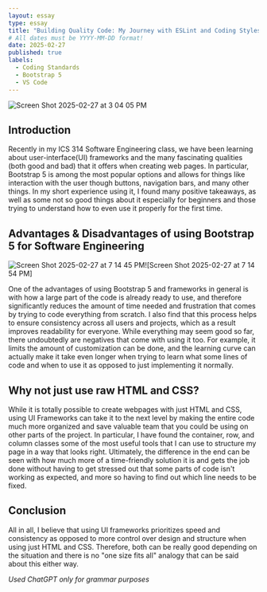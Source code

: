 ```yaml
---
layout: essay
type: essay
title: "Building Quality Code: My Journey with ESLint and Coding Styles"
# All dates must be YYYY-MM-DD format!
date: 2025-02-27
published: true
labels:
  - Coding Standards
  - Bootstrap 5
  - VS Code
---
```

![Screen Shot 2025-02-27 at 3 04 05 PM](https://github.com/user-attachments/assets/23233f9e-43b5-4bdd-8009-23527cf240c0)

## Introduction
Recently in my ICS 314 Software Engineering class, we have been learning about user-interface(UI) frameworks and the many fascinating qualities (both good and bad) that it offers when creating web pages. In particular, Bootstrap 5 is among the most popular options and allows for things like interaction with the user though buttons, navigation bars, and many other things. In my short experience using it, I found many positive takeaways, as well as some not so good things about it especially for beginners and those trying to understand how to even use it properly for the first time.



## Advantages & Disadvantages of using Bootstrap 5 for Software Engineering
![Screen Shot 2025-02-27 at 7 14 45 PM](https://github.com/user-attachments/assets/e787b1d0-6f3c-41f8-ba8d-d534ca99f16c)![Screen Shot 2025-02-27 at 7 14 54 PM]




One of the advantages of using Bootstrap 5 and frameworks in general is with how a large part of the code is already ready to use, and therefore significantly reduces the amount of time needed and frustration that comes by trying to code everything from scratch. I also find that this process helps to ensure consistency across all users and projects, which as a result improves readability for everyone. While everything may seem good so far, there undoubtedly are negatives that come with using it too. For example, it limits the amount of customization can be done, and the learning curve can actually make it take even longer when trying to learn what some lines of code and when to use it as opposed to just implementing it normally.


## Why not just use raw HTML and CSS?
While it is totally possible to create webpages with just HTML and CSS, using UI Frameworks can take it to the next level by making the entire code much more organized and save valuable team that you could be using on other parts of the project. In particular, I have found the container, row, and column classes some of the most useful tools that I can use to structure my page in a way that looks right. Ultimately, the difference in the end can be seen with how much more of a time-friendly solution it is and gets the job done without having to get stressed out that some parts of code isn't working as expected, and more so having to find out which line needs to be fixed.


## Conclusion
All in all, I believe that using UI frameworks prioritizes speed and consistency as opposed to more control over design and structure when using just HTML and CSS. Therefore, both can be really good depending on the situation and there is no "one size fits all" analogy that can be said about this either way. 


*Used ChatGPT only for grammar purposes*
